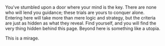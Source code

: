 You've stumbled upon a door where your mind is the key.
There are none who will lend you guidance; these trials are yours to conquer alone.
Entering here will take more than mere logic and strategy, but the criteria are just as hidden as what they reveal.
Find yourself, and you will find the very thing hidden behind this page.
Beyond here is something like a utopia.

This is a mirage.
<!---
iamvillain/iamvillain is a ✨ special ✨ repository because its `README.md` (this file) appears on your GitHub profile.
You can click the Preview link to take a look at your changes.
--->
